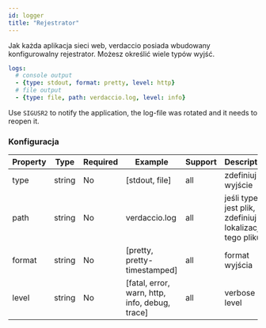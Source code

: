 ```yaml
---
id: logger
title: "Rejestrator"
---
```

Jak każda aplikacja sieci web, verdaccio posiada wbudowany konfigurowalny rejestrator. Możesz określić wiele typów wyjść.

```yaml
logs:
  # console output
  - {type: stdout, format: pretty, level: http}
  # file output
  - {type: file, path: verdaccio.log, level: info}
```

Use `SIGUSR2` to notify the application, the log-file was rotated and it needs to reopen it.

### Konfiguracja

| Property | Type   | Required | Example                                        | Support | Description                                             |
| -------- | ------ | -------- | ---------------------------------------------- | ------- | ------------------------------------------------------- |
| type     | string | No       | [stdout, file]                                 | all     | zdefiniuj wyjście                                       |
| path     | string | No       | verdaccio.log                                  | all     | jeśli typem jest plik, zdefiniuj lokalizację tego pliku |
| format   | string | No       | [pretty, pretty-timestamped]                   | all     | format wyjścia                                          |
| level    | string | No       | [fatal, error, warn, http, info, debug, trace] | all     | verbose level                                           |